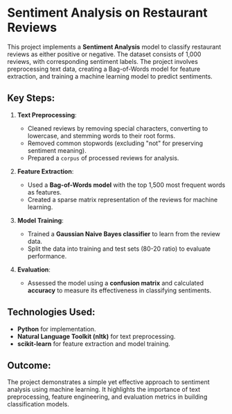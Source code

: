 # Sentiment Analysis on Restaurant Reviews

This project implements a **Sentiment Analysis** model to classify restaurant reviews as either positive or negative. The dataset consists of 1,000 reviews, with corresponding sentiment labels. The project involves preprocessing text data, creating a Bag-of-Words model for feature extraction, and training a machine learning model to predict sentiments.

## Key Steps:
1. **Text Preprocessing**:
   - Cleaned reviews by removing special characters, converting to lowercase, and stemming words to their root forms.
   - Removed common stopwords (excluding "not" for preserving sentiment meaning).
   - Prepared a `corpus` of processed reviews for analysis.

2. **Feature Extraction**:
   - Used a **Bag-of-Words model** with the top 1,500 most frequent words as features.
   - Created a sparse matrix representation of the reviews for machine learning.

3. **Model Training**:
   - Trained a **Gaussian Naive Bayes classifier** to learn from the review data.
   - Split the data into training and test sets (80-20 ratio) to evaluate performance.

4. **Evaluation**:
   - Assessed the model using a **confusion matrix** and calculated **accuracy** to measure its effectiveness in classifying sentiments.

## Technologies Used:
- **Python** for implementation.
- **Natural Language Toolkit (nltk)** for text preprocessing.
- **scikit-learn** for feature extraction and model training.

## Outcome:
The project demonstrates a simple yet effective approach to sentiment analysis using machine learning. It highlights the importance of text preprocessing, feature engineering, and evaluation metrics in building classification models.
